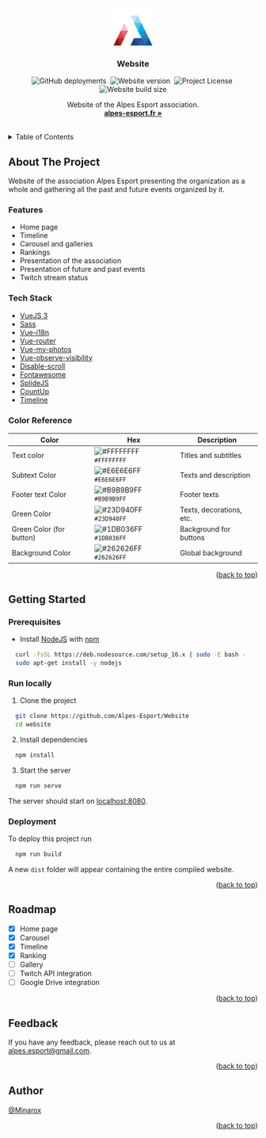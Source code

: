 <div id="top"></div>
<br />

<div align="center">
<a href="https://github.com/Chartreuse-Gaming/Website">
    <img src="src/assets/svg/logo.svg" alt="Logo" width="80" height="80">
</a>

<h3 align="center">Website</h3>

![GitHub deployments](https://img.shields.io/github/deployments/Alpes-Esport/Website/github-pages?label=Deployment)&nbsp;
![Website version](https://img.shields.io/github/package-json/v/Alpes-Esport/Website?label=Version)&nbsp;
![Project License](https://img.shields.io/github/license/Alpes-Esport/Website?label=License)&nbsp;
![Website build size](https://img.shields.io/badge/Build%20size-5.53%20MB-blue)

  <p align="center">
Website of the Alpes Esport association.
    <br />
    <a href="https://alpes-esport.fr/"><strong>alpes-esport.fr »</strong></a>
  </p>
</div>
<br />

<details>
  <summary>Table of Contents</summary>
  <ol>
    <li>
      <a href="#about-the-project">About The Project</a>
      <ul>
        <li><a href="#features">Features</a></li>
        <li><a href="#tech-stack">Tech Stack</a></li>
        <li><a href="#color-reference">Color Reference</a></li>
      </ul>
    </li>
    <li>
      <a href="#getting-started">Getting Started</a>
      <ul>
        <li><a href="#prerequisites">Prerequisites</a></li>
        <li><a href="#run-locally">Run Locally</a></li>
        <li><a href="#deployment">Deployment</a></li>
      </ul>
    </li>
    <li><a href="#roadmap">Roadmap</a></li>
    <li><a href="#feedback">Feedback</a></li>
    <li><a href="#author">Author</a></li>
  </ol>
</details>

## About The Project

Website of the association Alpes Esport presenting the organization as a whole and gathering all the past and
future events organized by it.

### Features

- Home page
- Timeline
- Carousel and galleries
- Rankings
- Presentation of the association
- Presentation of future and past events
- Twitch stream status

### Tech Stack

- [VueJS 3](https://vuejs.org/)
- [Sass](https://sass-lang.com/)
- [Vue-i18n](https://vue-i18n.intlify.dev/)
- [Vue-router](https://router.vuejs.org/)
- [Vue-my-photos](https://github.com/am283721/vue-my-photos)
- [Vue-observe-visibility](https://github.com/Akryum/vue-observe-visibility)
- [Disable-scroll](https://github.com/gilbarbara/disable-scroll#readme)
- [Fontawesome](https://fontawesome.com/)
- [SplideJS](https://splidejs.com/)
- [CountUp](https://github.com/inorganik/countUp.js)
- [Timeline](https://codepen.io/z-/pen/bwPBjY)

### Color Reference

| Color                    | Hex                                                                           | Description              |
| ------------------------ | ----------------------------------------------------------------------------- | ------------------------ |
| Text color               | ![#FFFFFFFF](https://via.placeholder.com/8/FFFFFFFF/FFFFFFFF.png) `#FFFFFFFF` | Titles and subtitles     |
| Subtext Color            | ![#E6E6E6FF](https://via.placeholder.com/8/E6E6E6FF/E6E6E6FF.png) `#E6E6E6FF` | Texts and description    |
| Footer text Color        | ![#B9B9B9FF](https://via.placeholder.com/8/B9B9B9FF/B9B9B9FF.png) `#B9B9B9FF` | Footer texts             |
| Green Color              | ![#23D940FF](https://via.placeholder.com/8/23D940FF/23D940FF.png) `#23D940FF` | Texts, decorations, etc. |
| Green Color (for button) | ![#1DB036FF](https://via.placeholder.com/8/1DB036FF/1DB036FF.png) `#1DB036FF` | Background for buttons   |
| Background Color         | ![#262626FF](https://via.placeholder.com/8/262626FF/262626FF.png) `#262626FF` | Global background        |

<p align="right">(<a href="#top">back to top</a>)</p>

## Getting Started

### Prerequisites

- Install [NodeJS](https://nodejs.org/) with [npm](https://www.npmjs.com/)

```bash
  curl -fsSL https://deb.nodesource.com/setup_16.x | sudo -E bash -
  sudo apt-get install -y nodejs
```

### Run locally

1. Clone the project

```bash
  git clone https://github.com/Alpes-Esport/Website
  cd website
```

2. Install dependencies

```bash
  npm install
```

3. Start the server

```bash
  npm run serve
```

The server should start on [localhost:8080](http://localhost:8080/).

### Deployment

To deploy this project run

```bash
  npm run build
```

A new `dist` folder will appear containing the entire compiled website.

<p align="right">(<a href="#top">back to top</a>)</p>

## Roadmap

- [x] Home page
- [x] Carousel
- [x] Timeline
- [x] Ranking
- [ ] Gallery
- [ ] Twitch API integration
- [ ] Google Drive integration

<p align="right">(<a href="#top">back to top</a>)</p>

## Feedback

If you have any feedback, please reach out to us at [alpes.esport@gmail.com](mailto:alpes.esport@gmail.com).

<p align="right">(<a href="#top">back to top</a>)</p>

## Author

[@Minarox](https://www.github.com/Minarox)

<p align="right">(<a href="#top">back to top</a>)</p>
